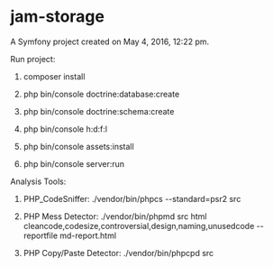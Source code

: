 jam-storage
===========

A Symfony project created on May 4, 2016, 12:22 pm.

Run project:

1. composer install

2. php bin/console doctrine:database:create

3. php bin/console doctrine:schema:create

4. php bin/console h:d:f:l

5. php bin/console assets:install

6. php bin/console server:run

Analysis Tools:

1. PHP_CodeSniffer: ./vendor/bin/phpcs --standard=psr2 src

2. PHP Mess Detector: ./vendor/bin/phpmd src html cleancode,codesize,controversial,design,naming,unusedcode --reportfile md-report.html

3. PHP Copy/Paste Detector: ./vendor/bin/phpcpd src